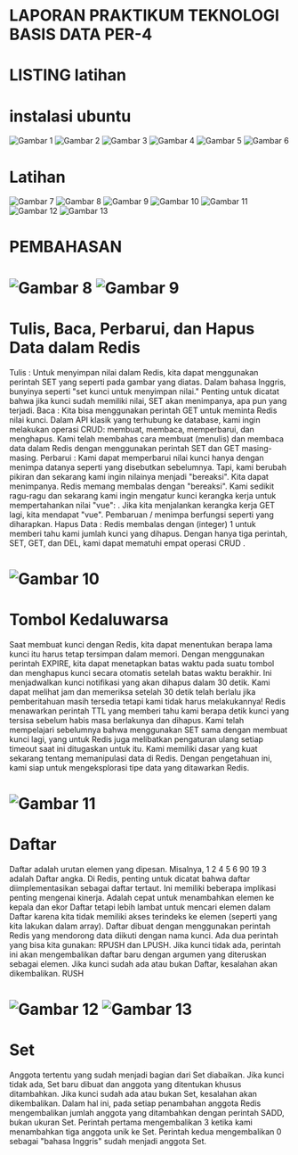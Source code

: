 # LAPORAN PRAKTIKUM TEKNOLOGI BASIS DATA PER-4

# LISTING latihan
# instalasi ubuntu
![Gambar 1](gambar_1.jpg) ![Gambar 2](gambar_2.jpg) ![Gambar 3](gambar_3.jpg) ![Gambar 4](gambar_4.jpg) ![Gambar 5](gambar_5.jpg) 
![Gambar 6](gambar_6.jpg) 
# Latihan
![Gambar 7](gambar_7.jpg) ![Gambar 8](gambar_8.jpg) ![Gambar 9](gambar_9.jpg) ![Gambar 10](gambar_10.jpg)
![Gambar 11](gambar_11.jpg) ![Gambar 12](gambar_12.jpg) ![Gambar 13](gambar_13.jpg)

# PEMBAHASAN
# ![Gambar 8](gambar_8.jpg) ![Gambar 9](gambar_9.jpg)
# Tulis, Baca, Perbarui, dan Hapus Data dalam Redis
Tulis : Untuk menyimpan nilai dalam Redis, kita dapat menggunakan perintah SET yang seperti pada gambar yang diatas. Dalam bahasa Inggris, bunyinya seperti "set kunci untuk menyimpan nilai." Penting untuk dicatat bahwa jika kunci sudah memiliki nilai, SET akan menimpanya, apa pun yang terjadi.
Baca : Kita bisa menggunakan perintah GET untuk meminta Redis nilai kunci. Dalam API klasik yang terhubung ke database, kami ingin melakukan operasi CRUD: membuat, membaca, memperbarui, dan menghapus. Kami telah membahas cara membuat (menulis) dan membaca data dalam Redis dengan menggunakan perintah SET dan GET masing-masing. 
Perbarui : Kami dapat memperbarui nilai kunci hanya dengan menimpa datanya seperti yang disebutkan sebelumnya. Tapi, kami berubah pikiran dan sekarang kami ingin nilainya menjadi "bereaksi". Kita dapat menimpanya. Redis memang membalas dengan "bereaksi". Kami sedikit ragu-ragu dan sekarang kami ingin mengatur kunci kerangka kerja untuk mempertahankan nilai "vue": . Jika kita menjalankan kerangka kerja GET lagi, kita mendapat "vue". Pembaruan / menimpa berfungsi seperti yang diharapkan.
Hapus Data : Redis membalas dengan (integer) 1 untuk memberi tahu kami jumlah kunci yang dihapus. Dengan hanya tiga perintah, SET, GET, dan DEL, kami dapat mematuhi empat operasi CRUD .

# ![Gambar 10](gambar_10.jpg)
# Tombol Kedaluwarsa
Saat membuat kunci dengan Redis, kita dapat menentukan berapa lama kunci itu harus tetap tersimpan dalam memori. Dengan menggunakan perintah EXPIRE, kita dapat menetapkan batas waktu pada suatu tombol dan menghapus kunci secara otomatis setelah batas waktu berakhir. Ini menjadwalkan kunci notifikasi yang akan dihapus dalam 30 detik. Kami dapat melihat jam dan memeriksa setelah 30 detik telah berlalu jika pemberitahuan masih tersedia tetapi kami tidak harus melakukannya! Redis menawarkan perintah TTL yang memberi tahu kami berapa detik kunci yang tersisa sebelum habis masa berlakunya dan dihapus. Kami telah mempelajari sebelumnya bahwa menggunakan SET sama dengan membuat kunci lagi, yang untuk Redis juga melibatkan pengaturan ulang setiap timeout saat ini ditugaskan untuk itu. Kami memiliki dasar yang kuat sekarang tentang memanipulasi data di Redis. Dengan pengetahuan ini, kami siap untuk mengeksplorasi tipe data yang ditawarkan Redis.

# ![Gambar 11](gambar_11.jpg)
# Daftar
Daftar adalah urutan elemen yang dipesan. Misalnya, 1 2 4 5 6 90 19 3 adalah Daftar angka. Di Redis, penting untuk dicatat bahwa daftar diimplementasikan sebagai daftar tertaut. Ini memiliki beberapa implikasi penting mengenai kinerja. Adalah cepat untuk menambahkan elemen ke kepala dan ekor Daftar tetapi lebih lambat untuk mencari elemen dalam Daftar karena kita tidak memiliki akses terindeks ke elemen (seperti yang kita lakukan dalam array). Daftar dibuat dengan menggunakan perintah Redis yang mendorong data diikuti dengan nama kunci. Ada dua perintah yang bisa kita gunakan: RPUSH dan LPUSH. Jika kunci tidak ada, perintah ini akan mengembalikan daftar baru dengan argumen yang diteruskan sebagai elemen. Jika kunci sudah ada atau bukan Daftar, kesalahan akan dikembalikan.
RUSH

# ![Gambar 12](gambar_12.jpg) ![Gambar 13](gambar_13.jpg)
# Set
Anggota tertentu yang sudah menjadi bagian dari Set diabaikan. Jika kunci tidak ada, Set baru dibuat dan anggota yang ditentukan khusus ditambahkan. Jika kunci sudah ada atau bukan Set, kesalahan akan dikembalikan. Dalam hal ini, pada setiap penambahan anggota Redis mengembalikan jumlah anggota yang ditambahkan dengan perintah SADD, bukan ukuran Set. Perintah pertama mengembalikan 3 ketika kami menambahkan tiga anggota unik ke Set. Perintah kedua mengembalikan 0 sebagai "bahasa Inggris" sudah menjadi anggota Set.
